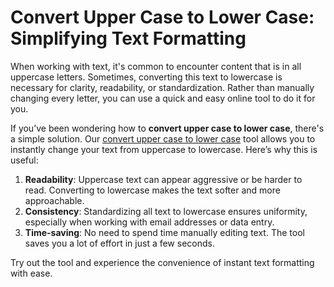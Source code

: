 # Convert Upper Case to Lower Case: Simplifying Text Formatting

When working with text, it's common to encounter content that is in all uppercase letters. Sometimes, converting this text to lowercase is necessary for clarity, readability, or standardization. Rather than manually changing every letter, you can use a quick and easy online tool to do it for you. 

If you’ve been wondering how to **convert upper case to lower case**, there's a simple solution. Our [convert upper case to lower case](https://webastronix.com/tools/case-converter) tool allows you to instantly change your text from uppercase to lowercase. Here’s why this is useful:

1. **Readability**: Uppercase text can appear aggressive or be harder to read. Converting to lowercase makes the text softer and more approachable.
2. **Consistency**: Standardizing all text to lowercase ensures uniformity, especially when working with email addresses or data entry.
3. **Time-saving**: No need to spend time manually editing text. The tool saves you a lot of effort in just a few seconds.

Try out the tool and experience the convenience of instant text formatting with ease.
